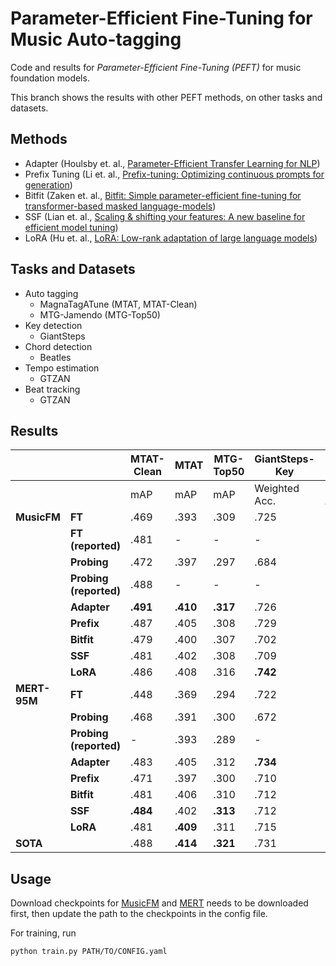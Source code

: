 # Parameter-Efficient Fine-Tuning for Music Auto-tagging

Code and results for *Parameter-Efficient Fine-Tuning (PEFT)* for music foundation models.

This branch shows the results with other PEFT methods, on other tasks and datasets.

## Methods
- Adapter (Houlsby et. al., [Parameter-Efficient Transfer Learning for NLP](https://proceedings.mlr.press/v97/houlsby19a/houlsby19a.pdf))
- Prefix Tuning (Li et. al., [Prefix-tuning: Optimizing continuous prompts for generation](https://aclanthology.org/2021.acl-long.353.pdf))
- Bitfit (Zaken et. al., [Bitfit: Simple parameter-efficient fine-tuning for transformer-based masked language-models](https://aclanthology.org/2022.acl-short.1.pdf))
- SSF (Lian et. al., [Scaling & shifting your features: A new baseline for efficient model tuning](https://papers.neurips.cc/paper_files/paper/2022/file/00bb4e415ef117f2dee2fc3b778d806d-Paper-Conference.pdf))
- LoRA (Hu et. al., [LoRA: Low-rank adaptation of large language models](https://openreview.net/forum?id=nZeVKeeFYf9))


## Tasks and Datasets
- Auto tagging
    - MagnaTagATune (MTAT, MTAT-Clean)
    - MTG-Jamendo (MTG-Top50)
- Key detection
    - GiantSteps
- Chord detection
    - Beatles
- Tempo estimation
    - GTZAN
- Beat tracking
    - GTZAN

## Results

| | | MTAT-Clean | MTAT | MTG-Top50 | GiantSteps-Key | Beatles-Chord | GTZAN-Tempo | GTZAN-Beat |
|-|-|------------|------|-----------|----------------|---------------|-------------|-----------|
| | | mAP        | mAP  | mAP       | Weighted Acc.  | Majmin Acc.   | Acc. 1      | F1         |
| **MusicFM**  | **FT**                 | .469     | .393     | .309     | .725     | **.745** | .821     | **.855** |
|              | **FT (reported)**      | .481     | -        | -        | -        | -        | -        | -        |
|              | **Probing**            | .472     | .397     | .297     | .684     | .651     | .817     | .812     |
|              | **Probing (reported)** | .488     | -        | -        | -        | -        | -        | -        |
|              | **Adapter**            | **.491** | **.410** | **.317** | .726     | .736     | .838     | .817     |
|              | **Prefix**             | .487     | .405     | .308     | .729     | .724     | **.855** | .811     |
|              | **Bitfit**             | .479     | .400     | .307     | .702     | .709     | .838     | .794     |
|              | **SSF**                | .481     | .402     | .308     | .709     | .711     | .848     | .796     |
|              | **LoRA**               | .486     | .408     | .316     | **.742** | .726     | .810     | .812     |
| **MERT-95M** | **FT**                 | .448     | .369     | .294     | .722     | .619     | .786     | .877     |
|              | **Probing**            | .468     | .391     | .300     | .672     | .418     | .517     | .870     |
|              | **Probing (reported)** | -        | .393     | .289     | -        | -        | -        | -        |
|              | **Adapter**            | .483     | .405     | .312     | **.734** | .648     | .762     | .887     |
|              | **Prefix**             | .471     | .397     | .300     | .710     | **.649** | .766     | .889     |
|              | **Bitfit**             | .481     | .406     | .310     | .712     | .632     | **.793** | .889     |
|              | **SSF**                | **.484** | .402     | **.313** | .712     | .643     | **.793** | .893     |
|              | **LoRA**               | .481     | **.409** | .311     | .715     | .647     | .786     | **.894** |
| **SOTA**     |                        | .488     | **.414** | **.321** | .731     | .741     | .817     | .871     |


## Usage
Download checkpoints for [MusicFM](https://github.com/minzwon/musicfm) and [MERT](https://huggingface.co/m-a-p/MERT-v1-95M/tree/main) needs to be downloaded first, then update the path to the checkpoints in the config file.

For training, run
```
python train.py PATH/TO/CONFIG.yaml
```